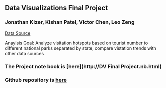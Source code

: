 ## Data Visualizations Final Project
### Jonathan Kizer, Kishan Patel, Victor Chen, Leo Zeng

[Data Source](https://data.world/inform8n/us-national-parks-visitation-1904-2016-with-boundaries)

Anaylsis Goal: Analyze visitation hotspots based on tourist number to different national parks separated by state, compare vistation trends with other data sources

### The Project note book is [here](http://DV Final Project.nb.html)
### Github repository is [here](https://github.com/CannataUTDV/s17dvfinalproject-kizer-patel-zeng-chen)
